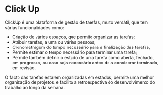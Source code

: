 # Click Up

ClickUp é uma plataforma de gestão de tarefas, muito versátil, que tem várias funcionalidades como:

* Criação de vários espaços, que permite organizar as tarefas;&#x20;
* Atribuir tarefas, a uma ou várias pessoas;&#x20;
* Cronometragem do tempo necessário para a finalização das tarefas;&#x20;
* Permite estimar o tempo necessário para terminar uma tarefa;
* Permite também definir o estado de uma tarefa como aberta, fechado, em progresso, ou caso seja necessário antes de a considerar terminada, em revisāo.

O facto das tarefas estarem organizadas em estados, permite uma melhor organizaçāo de projetos, e facilita a retroespectiva do desenvolvimento do trabalho ao longo da semana.



